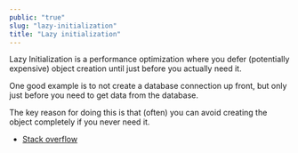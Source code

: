 ```yaml
---
public: "true"
slug: "lazy-initialization"
title: "Lazy initialization"
---
```


Lazy Initialization is a performance optimization where you defer (potentially expensive) object creation until just before you actually need it.

One good example is to not create a database connection up front, but only just before you need to get data from the database.

The key reason for doing this is that (often) you can avoid creating the object completely if you never need it.
- [Stack overflow](https://stackoverflow.com/questions/978759/what-is-lazy-initialization-and-why-is-it-useful)
